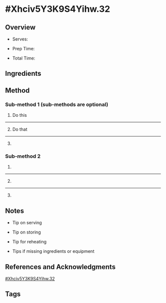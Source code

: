# #Xhciv5Y3K9S4Yihw.32

## Overview

- Serves:

- Prep Time:

- Total Time:

## Ingredients



## Method

### Sub-method 1 (sub-methods are optional)

1. Do this
---
2. Do that
---
3.

### Sub-method 2

1.
---
2.
---
3.

## Notes

- Tip on serving

- Tip on storing

- Tip for reheating

- Tips if missing ingredients or equipment

## References and Acknowledgments

[#Xhciv5Y3K9S4Yihw.32](http://deliciouslysprinkled.com/2014/01/dark-chocolate-raspberry-pie-bars/#XHcIv5Y3K9s4YIHw.32)

## Tags


